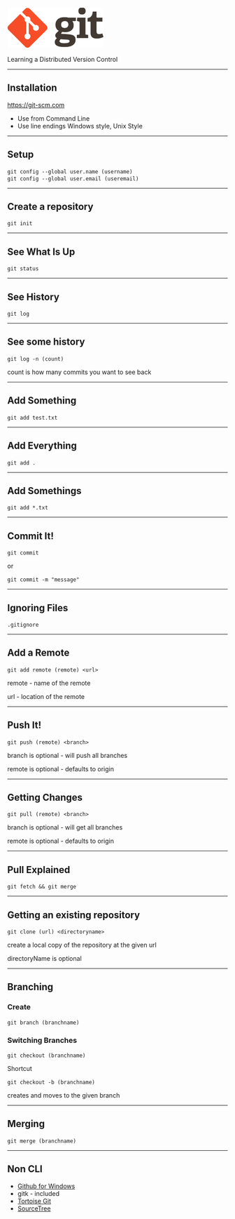![Git Logo](images/logo.png)

Learning a Distributed Version Control


---

## Installation 

https://git-scm.com

  - Use from Command Line
  - Use line endings Windows style, Unix Style

---

## Setup

    git config --global user.name (username)
    git config --global user.email (useremail)

---

## Create a repository

    git init

---

## See What Is Up

    git status

---
## See History

    git log

---

## See some history

    git log -n (count)

count is how many commits you want to see back

---

## Add Something

    git add test.txt

---

## Add Everything

    git add .

---

## Add Somethings

    git add *.txt

---

## Commit It!

    git commit

or

    git commit -m "message"

---

## Ignoring Files

    .gitignore

---

## Add a Remote

    git add remote (remote) <url>

remote - name of the remote

url - location of the remote

---

## Push It!

    git push (remote) <branch>

branch is optional - will push all branches

remote is optional - defaults to origin

---

## Getting Changes

    git pull (remote) <branch>

branch is optional - will get all branches

remote is optional - defaults to origin

---

## Pull Explained

    git fetch && git merge 
  
---

## Getting an existing repository

    git clone (url) <directoryname>

create a local copy of the repository at the given url

directoryName is optional

---

## Branching

### Create

    git branch (branchname)

### Switching Branches

    git checkout (branchname)

Shortcut

    git checkout -b (branchname)

creates and moves to the given branch

---

## Merging
  
    git merge (branchname)

---

## Non CLI

- [Github for Windows](windows.github.com)
- gitk - included
- [Tortoise Git](http://code.google.com/p/tortoisegit)
- [SourceTree](http://www.sourcetreeapp.com)
